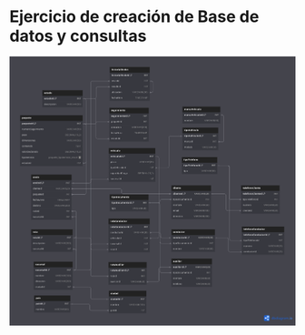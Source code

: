 
# Ejercicio de creación de Base de datos y consultas

<p style="text-align:center;">
    <img src="./gestionLogisticaDB.png" />
</p>